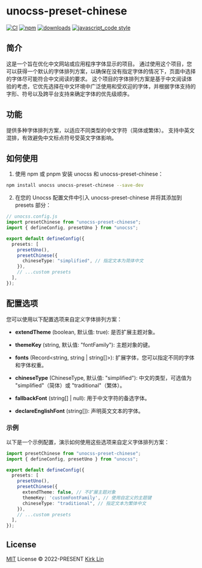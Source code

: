 # unocss-preset-chinese

[![CI][ci-image]][ci-url] [![npm][npm-image]][npm-url] [![downloads][downloads-image]][downloads-url] [![javascript_code style][code-style-image]][code-style-url]

[ci-image]: https://github.com/kirklin/unocss-preset-chinese/actions/workflows/release.yml/badge.svg?branch=main
[ci-url]: https://github.com/kirklin/unocss-preset-chinese/actions/workflows/release.yml
[npm-image]: https://img.shields.io/npm/v/unocss-preset-chinese.svg
[npm-url]: https://npmjs.org/package/unocss-preset-chinese
[downloads-image]: https://img.shields.io/npm/dm/unocss-preset-chinese.svg
[downloads-url]: https://npmjs.org/package/unocss-preset-chinese
[code-style-image]: https://img.shields.io/badge/code__style-%40kirklin%2Feslint--config-brightgreen
[code-style-url]: https://github.com/kirklin/eslint-config/


## 简介
这是一个旨在优化中文网站或应用程序字体显示的项目。
通过使用这个项目，您可以获得一个默认的字体排列方案，以确保在没有指定字体的情况下，页面中选择的字体尽可能符合中文阅读的要求。
这个项目的字体排列方案是基于中文阅读体验的考虑，它优先选择在中文环境中广泛使用和受欢迎的字体，并根据字体支持的字形、符号以及跨平台支持来确定字体的优先级顺序。

## 功能
提供多种字体排列方案，以适应不同类型的中文字符（简体或繁体）。
支持中英文混排，有效避免中文标点符号受英文字体影响。

## 如何使用

1. 使用 npm 或 pnpm 安装 unocss 和 unocss-preset-chinese：

```bash
npm install unocss unocss-preset-chinese --save-dev
```

2. 在您的 Unocss 配置文件中引入 unocss-preset-chinese 并将其添加到 presets 部分：

```ts
// unocss.config.js
import presetChinese from "unocss-preset-chinese";
import { defineConfig, presetUno } from "unocss";

export default defineConfig({
  presets: [
    presetUno(),
    presetChinese({
      chineseType: "simplified", // 指定文本为简体中文
    }),
    // ...custom presets
  ],
});
```

## 配置选项

您可以使用以下配置选项来自定义字体排列方案：

- **extendTheme** (boolean, 默认值: true): 是否扩展主题对象。

- **themeKey** (string, 默认值: "fontFamily"): 主题对象的键。

- **fonts** (Record<string, string | string[]>): 扩展字体，您可以指定不同的字体和字体权重。

- **chineseType** (ChineseType, 默认值: "simplified"): 中文的类型，可选值为 "simplified"（简体）或 "traditional"（繁体）。

- **fallbackFont** (string[] | null): 用于中文字符的备选字体。

- **declareEnglishFont** (string[]): 声明英文文本的字体。

### 示例

以下是一个示例配置，演示如何使用这些选项来自定义字体排列方案：

```typescript
import presetChinese from "unocss-preset-chinese";
import { defineConfig, presetUno } from "unocss";

export default defineConfig({
  presets: [
    presetUno(),
    presetChinese({
      extendTheme: false, // 不扩展主题对象
      themeKey: 'customFontFamily', // 使用自定义的主题键
      chineseType: "traditional", // 指定文本为繁体中文
    }),
    // ...custom presets
  ],
});
```


## License

[MIT](./LICENSE) License &copy; 2022-PRESENT [Kirk Lin](https://github.com/kirklin)
